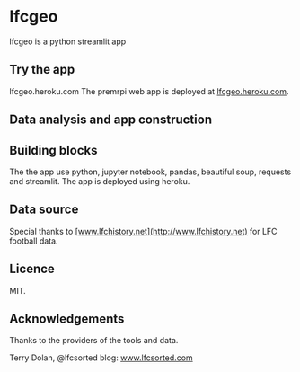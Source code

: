 # lfcgeo

lfcgeo is a python streamlit app

## Try the app
lfcgeo.heroku.com
The premrpi web app is deployed at [lfcgeo.heroku.com](http://lfcgeo.heroku.com). 

## Data analysis and app construction



## Building blocks

The the app use python, jupyter notebook, pandas, beautiful soup, requests and streamlit. The app is deployed using heroku.

## Data source

Special thanks to [www.lfchistory.net](http://www.lfchistory.net) for LFC football data.

## Licence

MIT. 

## Acknowledgements

Thanks to the providers of the tools and data.


Terry Dolan, @lfcsorted
blog: www.lfcsorted.com
